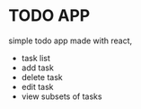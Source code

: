 # TODO APP #

simple todo app made with react,
* task list
* add task
* delete task
* edit task
* view subsets of tasks